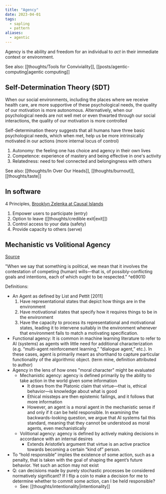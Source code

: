 ```yaml
---
title: "Agency"
date: 2023-04-01
tags:
  - sapling
  - pattern
aliases:
  - agentic
---
```


Agency is the ability and freedom for an individual to _act_ in their immediate context or environment.

See also: [[thoughts/Tools for Conviviality]], [[posts/agentic-computing|agentic computing]]

## Self-Determination Theory (SDT)

When our social environments, including the places where we receive health care, are more supportive of these psychological needs, the quality of our motivation is more autonomous. Alternatively, when our psychological needs are not well met or even thwarted through our social interactions, the quality of our motivation is more controlled

Self-determination theory suggests that all humans have three basic psychological needs, which when met, help us be more intrinsically motivated in our actions (more internal locus of control)

1. Autonomy: the feeling one has choice and agency in their own lives
2. Competence: experience of mastery and being effective in one's activity
3. Relatedness: need to feel connected and belongingness with others

See also: [[thoughts/In Over Our Heads]], [[thoughts/burnout]], [[thoughts/taste]]

## In software

4 Principles, [Brooklyn Zelenka at Causal Islands](https://youtu.be/YKf5ItBPQ50?t=3975)

1. Empower users to participate (entry)
2. Option to leave ([[thoughts/credible exit|exit]])
3. Control access to your data (safety)
4. Provide capacity to others (serve)

## Mechanistic vs Volitional Agency
[Source](https://arxiv.org/pdf/2404.13861)

"When we say that something is political, we mean that it involves the contestation of competing (human) wills—that is, of possibly-conflicting goals and intentions, each of which ought to be respected." ^e69010

Definitions:
- An Agent as defined by List and Pettit [2011]
	1. Have representational states that depict how things are in the environment
	2. Have motivational states that specify how it requires things to be in the environment
	3. Have the capacity to process its representational and motivational states, leading it to intervene suitably in the environment whenever that environment fails to match a motivating specification.
- Functional agency: It is common in machine learning literature to refer to AI (systems) as agents with little need for additional characterization (e.g. “multi-agent reinforcement learning,” “dialogue agent,” etc.). In these cases, agent is primarily meant as shorthand to capture particular functionality of the algorithmic object. (term mine, definition attributed to author)
- Agency in the lens of how ones "moral character" might be evaluated
	- Mechanistic agency: agency is defined primarily by the ability to take action in the world given some information
		- It draws from the Platonic claim that virtue—that is, ethical behavior—is knowledge about what is good
		- Ethical missteps are then epistemic failings, and it follows that more information
		- However, an agent is a moral agent in the mechanistic sense if and only if it can be held responsible. In examining the backwards-looking question, we argue that AI systems fail this standard, meaning that they cannot be understood as moral agents, even mechanistically
	- Volitional agency: agency is defined by actively making decisions in accordance with an internal desires
		- Extends Aristotle’s argument that virtue is an active practice towards becoming a certain “kind of” person.
- To “hold responsible” implies the existence of some action, such as a penalty, that is taken with the goal of shaping the agent’s future behavior. Yet such an action may not exist
- Q: can decisions made by purely stochastic processes be considered normatively significant? If I flip a coin to make a decision for me to determine whether to commit some action, can I be held responsible?
	- See: [[thoughts/intentionality|intentionality]]